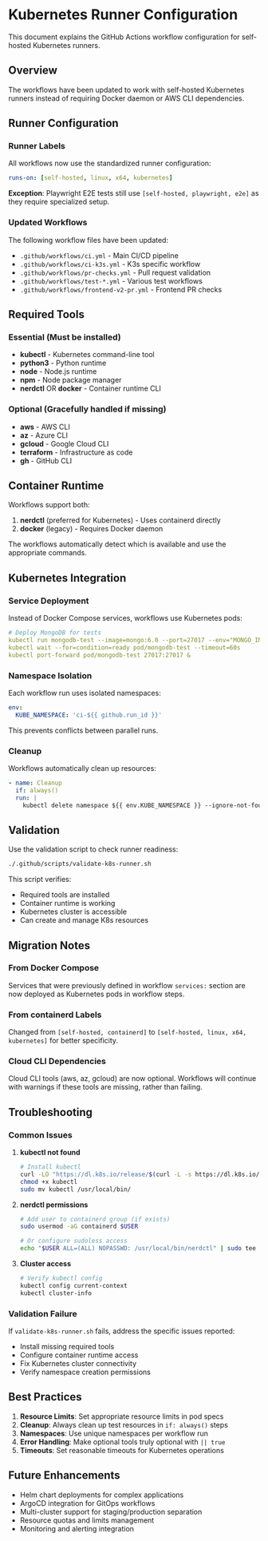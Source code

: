 # Kubernetes Runner Configuration

This document explains the GitHub Actions workflow configuration for self-hosted Kubernetes runners.

## Overview

The workflows have been updated to work with self-hosted Kubernetes runners instead of requiring Docker daemon or AWS CLI dependencies.

## Runner Configuration

### Runner Labels

All workflows now use the standardized runner configuration:

```yaml
runs-on: [self-hosted, linux, x64, kubernetes]
```

**Exception**: Playwright E2E tests still use `[self-hosted, playwright, e2e]` as they require specialized setup.

### Updated Workflows

The following workflow files have been updated:

- `.github/workflows/ci.yml` - Main CI/CD pipeline
- `.github/workflows/ci-k3s.yml` - K3s specific workflow  
- `.github/workflows/pr-checks.yml` - Pull request validation
- `.github/workflows/test-*.yml` - Various test workflows
- `.github/workflows/frontend-v2-pr.yml` - Frontend PR checks

## Required Tools

### Essential (Must be installed)

- **kubectl** - Kubernetes command-line tool
- **python3** - Python runtime
- **node** - Node.js runtime  
- **npm** - Node package manager
- **nerdctl** OR **docker** - Container runtime CLI

### Optional (Gracefully handled if missing)

- **aws** - AWS CLI
- **az** - Azure CLI  
- **gcloud** - Google Cloud CLI
- **terraform** - Infrastructure as code
- **gh** - GitHub CLI

## Container Runtime

Workflows support both:

1. **nerdctl** (preferred for Kubernetes) - Uses containerd directly
2. **docker** (legacy) - Requires Docker daemon

The workflows automatically detect which is available and use the appropriate commands.

## Kubernetes Integration

### Service Deployment

Instead of Docker Compose services, workflows use Kubernetes pods:

```yaml
# Deploy MongoDB for tests
kubectl run mongodb-test --image=mongo:6.0 --port=27017 --env="MONGO_INITDB_ROOT_USERNAME=root"
kubectl wait --for=condition=ready pod/mongodb-test --timeout=60s
kubectl port-forward pod/mongodb-test 27017:27017 &
```

### Namespace Isolation

Each workflow run uses isolated namespaces:

```yaml
env:
  KUBE_NAMESPACE: 'ci-${{ github.run_id }}'
```

This prevents conflicts between parallel runs.

### Cleanup

Workflows automatically clean up resources:

```yaml
- name: Cleanup
  if: always()
  run: |
    kubectl delete namespace ${{ env.KUBE_NAMESPACE }} --ignore-not-found=true
```

## Validation

Use the validation script to check runner readiness:

```bash
./.github/scripts/validate-k8s-runner.sh
```

This script verifies:

- Required tools are installed
- Container runtime is working
- Kubernetes cluster is accessible
- Can create and manage K8s resources

## Migration Notes

### From Docker Compose

Services that were previously defined in workflow `services:` section are now deployed as Kubernetes pods in workflow steps.

### From containerd Labels

Changed from `[self-hosted, containerd]` to `[self-hosted, linux, x64, kubernetes]` for better specificity.

### Cloud CLI Dependencies

Cloud CLI tools (aws, az, gcloud) are now optional. Workflows will continue with warnings if these tools are missing, rather than failing.

## Troubleshooting

### Common Issues

1. **kubectl not found**
   ```bash
   # Install kubectl
   curl -LO "https://dl.k8s.io/release/$(curl -L -s https://dl.k8s.io/release/stable.txt)/bin/linux/amd64/kubectl"
   chmod +x kubectl
   sudo mv kubectl /usr/local/bin/
   ```

2. **nerdctl permissions**
   ```bash
   # Add user to containerd group (if exists)
   sudo usermod -aG containerd $USER
   
   # Or configure sudoless access
   echo "$USER ALL=(ALL) NOPASSWD: /usr/local/bin/nerdctl" | sudo tee /etc/sudoers.d/nerdctl
   ```

3. **Cluster access**
   ```bash
   # Verify kubectl config
   kubectl config current-context
   kubectl cluster-info
   ```

### Validation Failure

If `validate-k8s-runner.sh` fails, address the specific issues reported:

- Install missing required tools
- Configure container runtime access
- Fix Kubernetes cluster connectivity
- Verify namespace creation permissions

## Best Practices

1. **Resource Limits**: Set appropriate resource limits in pod specs
2. **Cleanup**: Always clean up test resources in `if: always()` steps
3. **Namespaces**: Use unique namespaces per workflow run
4. **Error Handling**: Make optional tools truly optional with `|| true`
5. **Timeouts**: Set reasonable timeouts for Kubernetes operations

## Future Enhancements

- Helm chart deployments for complex applications
- ArgoCD integration for GitOps workflows  
- Multi-cluster support for staging/production separation
- Resource quotas and limits management
- Monitoring and alerting integration